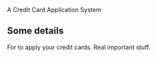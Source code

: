 A Credit Card Application System

## Some details
For to apply your credit cards. Real important stuff.